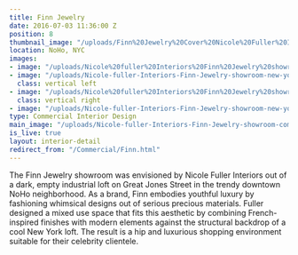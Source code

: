 ```yaml
---
title: Finn Jewelry
date: 2016-07-03 11:36:00 Z
position: 8
thumbnail_image: "/uploads/Finn%20Jewelry%20Cover%20Nicole%20Fuller%20Interiors.jpg"
location: NoHo, NYC
images:
- image: "/uploads/Nicole%20fuller%20Interiors%20Finn%20Jewelry%20showroom%20new%20york%20city%20commercial%20retail%20designer.jpg"
- image: "/uploads/Nicole-fuller-Interiors-Finn-Jewelry-showroom-new-york-city-commercial-retail-designer-3.jpg"
  class: vertical left
- image: "/uploads/Nicole%20fuller%20Interiors%20Finn%20Jewelry%20showroom%20new%20york%20city%20commercial%20retail%20designer%201-af9bdc.jpg"
  class: vertical right
- image: "/uploads/Nicole-fuller-Interiors-Finn-Jewelry-showroom-new-york-city-commercial-retail-designer-5.jpg"
type: Commercial Interior Design
main_image: "/uploads/Nicole-fuller-Interiors-Finn-Jewelry-showroom-commercial-retail-designer-2.jpg"
is_live: true
layout: interior-detail
redirect_from: "/Commercial/Finn.html"
---
```


The Finn Jewelry showroom was envisioned by Nicole Fuller Interiors out of a dark, empty industrial loft on Great Jones Street in the trendy downtown NoHo neighborhood. As a brand, Finn embodies youthful luxury by fashioning whimsical designs out of serious precious materials. Fuller designed a mixed use space that fits this aesthetic by combining French-inspired finishes with modern elements against the structural backdrop of a cool New York loft. The result is a hip and luxurious shopping environment suitable for their celebrity clientele. 
